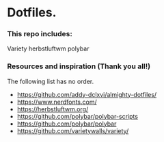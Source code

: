 # Dotfiles.

### This repo includes:

Variety
herbstluftwm
polybar

### Resources and inspiration (Thank you all!)

The following list has no order.

* https://github.com/addy-dclxvi/almighty-dotfiles/                                     
* https://www.nerdfonts.com/
* https://herbstluftwm.org/
* https://github.com/polybar/polybar-scripts
* https://github.com/polybar/polybar
* https://github.com/varietywalls/variety/

